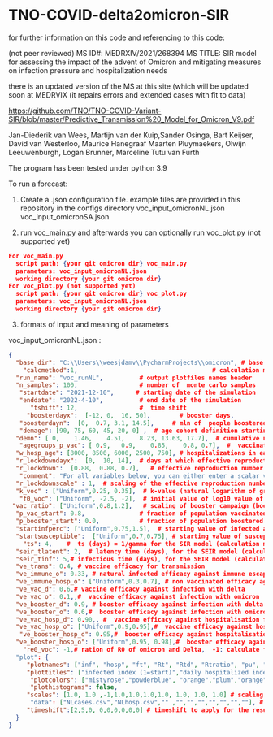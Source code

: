 # TNO-COVID-delta2omicron-SIR


for further information on this code and referencing to this code:

(not peer reviewed)
MS ID#: MEDRXIV/2021/268394
MS TITLE: SIR model for assessing the impact of the advent of Omicron and mitigating measures on infection pressure and hospitalization needs

there is an updated version of the MS at this site (which will be updated soon at MEDRVIX (it repairs errors and extended cases with fit to data)

https://github.com/TNO/TNO-COVID-Variant-SIR/blob/master/Predictive_Transmission%20_Model_for_Omicron_V9.pdf


Jan-Diederik van Wees,  Martijn van der Kuip,Sander Osinga, Bart Keijser, David van Westerloo, Maurice Hanegraaf
Maarten Pluymaekers, Olwijn Leeuwenburgh,  Logan Brunner,  Marceline Tutu van Furth




The program has been tested under python 3.9


To run a  forecast:

1. Create a .json configuration file.  example files are provided in this repository in the configs directory
    voc_input_omicronNL.json
    voc_input_omicronSA.json


2. run  voc_main.py and afterwards you can optionally run voc_plot.py (not supported yet)
```json
For voc_main.py
  script path: {your git omicron dir} voc_main.py
  parameters: voc_input_omicronNL.json
  working directory {your git omicron dir}
For voc_plot.py (not supported yet)
  script path: {your git omicron dir} voc_plot.py
  parameters: voc_input_omicronNL.json
  working directory {your git omicron dir}

```

3. formats of input and meaning of parameters

voc_input_omicronNL.json :
```json
{
  "base_dir": "C:\\Users\\weesjdamv\\PycharmProjects\\omicron", # base directory of the run (choose equal to git dir)
    "calcmethod":1,                                     # calculation method 1) SIR,using ts  2) SEIR using tlatent, tinf (not supported)
  "run_name": "voc_runNL",          # output plotfiles names header
  "n_samples": 100,                 # number of  monte carlo samples
   "startdate": "2021-12-10",      # starting date of the simulation
   "enddate": "2022-4-10",          # end date of the simulation
      "tshift": 12,                 #  time shift
     "boosterdayx":  [-12, 0,  16, 50],        # booster days,
   "boosterdayn":  [0,  0.7, 3.1, 14.5],     # mln of  people boostered at the booster days
   "demage": [90, 75, 60, 45, 20, 0] ,  # age cohort definition starting age (from oldest)
  "demn": [ 0,    1.46,    4.51,    8.23, 13.63, 17.7],  # cumulative number of people in age cohorts
   "agegroups_p_vac": [ 0.9,   0.9,    0.85,    0.8, 0.7],  #  vaccination percentage in the age cohorts (one less that demn)
  "w_hosp_age": [8000, 8500, 6000, 2500, 750], # hospitalizations in each age cohort (prior to vaccination)
  "r_lockdowndayx":  [0,  10, 14],  # days at which effective reproduction number (for delta) is specified afterwards exptrapolated from last value 
  "r_lockdown":  [0.88,  0.88, 0.7],   # effective reproduction number values (for delta),
   "comment": "For all variables below, you can either enter a scalar value, or a description of a distribution: [Uniform, min_value, max_value], [(Log)Normal, mean/median, std_dev], [Triangular, min, peak, max]",
  "r_lockdownscale" : 1,  # scaling of the effective reproduction number
  "k_voc" : ["Uniform",0.25, 0.35],  # k-value (natural logarithm of growth rate of variant  cases f(t) )
   "f0_voc": ["Uniform", -2.5, -2],  # initial value of log10 value of f(t), so -2 is 1%
 "vac_ratio": ["Uniform",0.8,1.2],   # scaling of booster campaign (boosterdayn)
  "p_vac_start": 0.8,               # fraction of population vaccinated
  "p_booster_start": 0.0,           # fraction of population boostered
  "startinfperc": ["Uniform",0.75,1.5],  # starting value of infected as % of population
  "startsusceptible":  ["Uniform",0.7,0.75], # starting value of susceptible fraction
    "ts": 4,    #  ts (days) = 1/gamma for the SIR model (calculation method 1)
  "seir_tlatent": 2,  # latency time (days), for the SEIR model (calculation method 2)
  "seir_tinf": 5,# infectious time (days), for the SEIR model (calculation method 2)
  "ve_trans": 0.4, # vaccine efficacy for transmission 
  "ve_immune_o": 0.33, # natural infected efficacy against immune escape from omicron 
  "ve_immune_hosp_o": ["Uniform",0.3,0.7], # non vaccinated efficacy against hospitalisation from omicron 
  "ve_vac_d": 0.6,# vaccine efficacy against infection with delta 
  "ve_vac_o": 0.1,,#  vaccine efficacy against infection with omicron 
  "ve_booster_d": 0.9, # booster efficacy against infection with delta 
  "ve_booster_o": 0.6,#  booster efficacy against infection with omicron
  "ve_vac_hosp_d": 0.90,, #  vaccine efficacy against hospitalisation for delta
  "ve_vac_hosp_o": ["Uniform",0.9,0.95],#  vaccine efficacy against hospitalisation for omicron
   "ve_booster_hosp_d": 0.95,#  booster efficacy against hospitalisation for delta
  "ve_booster_hosp_o": ["Uniform",0.95, 0.98],#  booster efficacy against hospitalisation for omicron
    "re0_voc": -1,# ration of R0 of omicron and Delta,  -1: calculate from k-value and other parameters (eq. 6) otherwise take from value 
  "plot": {
     "plotnames": ["inf", "hosp", "ft", "Rt", "Rtd", "Rtratio", "pu", "pv", "pb"], # plot files created
     "plottitles": ["infected index (1=start)","daily hospitalized index (1=start)", "VOC prevalence", "Reproduction number", "Rtd", "Rtratio", "pu", "pv", "pb"],
      "plotcolors": ["mistyrose","powderblue", "orange","plum","orange","orange","orange","orange","orange"],
      "plothistograms": false,
     "scales": [1.0, 1.0 ,-1,1.0,1.0,1.0,1.0, 1.0, 1.0, 1.0] # scaling to particular value  -1 means no scaling
      "data": ["NLcases.csv","NLhosp.csv","" ,"","","","","","",""], # data to plot on graphs, needs two columns tab as seperator, header: day cases, day formatted %d-%m-%y
     "timeshift":[2,5,0, 0,0,0,0,0,0] # timeshift to apply for the result to be plotted (relative to tshift. Data is presumed on the correct date and is not shifted)
  }
}
  
```

